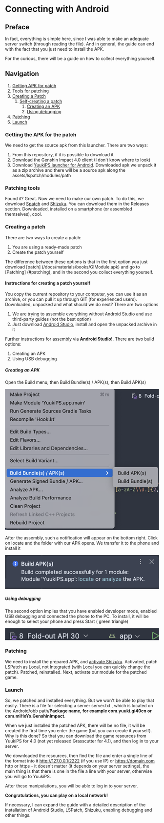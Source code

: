 # Connecting with Android

## Preface

In fact, everything is simple here, since I was able to make an adequate server switch (through
reading
the file). And in general, the guide can end with the fact that you just need to install the APK.

For the curious, there will be a guide on how to collect everything yourself.

## Navigation

1. [Getting APK for patch](#getting-the-apk-for-the-patch)
2. [Tools for patching](#patching-tools)
3. [Creating a Patch](#creating-a-patch)
    1. [Self-creating a patch](#instructions-for-creating-a-patch-yourself)
        1. [Creating an APK](#creating-an-apk)
        2. [Using debugging](#using-debugging)
4. [Patching](#patching)
5. [Launch](#launch)

### Getting the APK for the patch

We need to get the source apk from this launcher. There are two ways:

1. From this repository, if it is possible to download it
2. Download the Genshin Impact 4.0 client (I don't know where to look)
3. Download [YuukiPS launcher for Android](https://ps.yuuki.me/game/genshin-impact). Downloaded apk
   we unpack it as a zip archive and there will be a source apk along the assets/lspatch/modules/path

### Patching tools

Found it? Great. Now we need to make our own patch. To do this, we
download [Spatch](https://github.com/LSPosed/LSPatch)
and [Shizuku](https://github.com/RikkaApps/Shizuku). You can download them in the Releases section.
Downloaded, installed on a smartphone (or assembled themselves), cool.

### Creating a patch

There are two ways to create a patch:

1. You are using a ready-made patch
2. Create the patch yourself

The difference between these options is that in the first option you just
download [patch] (/docs/materials/books/GIModule.apk) and go
to [Patching] (#patching), and in the second you collect everything yourself.

#### Instructions for creating a patch yourself

You copy the current repository to your computer, you can use it as an archive, or you can pull
it up through GIT (for experienced users). Downloaded, unpacked and what should we do next? There
are two options

1. We are trying to assemble everything without Android Studio and use third-party guides (not the
   best option)
2. Just download [Android Studio](https://developer.android.com/studio), install and open
   the unpacked archive in it

Further instructions for assembly via **Android Studio!**. There are two build options:

1. Creating an APK
2. Using USB debugging

##### Creating an APK

Open the Build menu, then Build Bundle(s) / APK(s), then Build APK(s)

![APK Build](/docs/materials/images/as_apk_build.png)

After the assembly, such a notification will appear on the bottom right. Click on locate and the
folder with
our APK opens. We transfer it to the phone and install it

![APK Locate](/docs/materials/images/as_apk_locate.png)

##### Using debugging

The second option implies that you have enabled developer mode, enabled USB debugging and
connected the phone to the PC. To install, it will be enough to select your phone and press Start (
green
triangle)

![ADB Build](/docs/materials/images/as_adb_build.png)

### Patching

We need to install the prepared APK,
and [activate Shizuku](https://doc.yuuki.me/docs/tutorial-patch/android).
Activated, patch LSPatch as Local, not Integrated (with Local you can quickly change the patch).
Patched, reinstalled. Next, activate our module for the patched game.

### Launch

So, we patched and installed everything. But we won't be able to play that easily. There is
a file for selecting a server server.txt , which is located on the Android/obb path/**Package name,
for example com.yuuki.gi40cn
or com.miHoYo.GenshinImpact**.

When we just installed the patched APK, there will be no file, it will be created the first time you
enter
the game (but you can create it yourself).
Why is this done? So that you can download the game resources from YuukiPS for 4.0 (not yet released
Grasscutter for 4.1), and then log in to your server.

We downloaded the resources, then find the file and enter a single line
of the format into it http://127.0.0.1:2222 (if you use IP) or https://domain.com
http or https - it doesn't matter (it depends on your server settings), the main thing is that there
is one in the file a line with your server, otherwise you will go to YuukiPS.

After these manipulations, you will be able to log in to your server.

**Congratulations, you can play on a local network!**

If necessary, I can expand the guide with a detailed description of the installation of Android
Studio, LSPatch,
Shizuku, enabling debugging and other things.